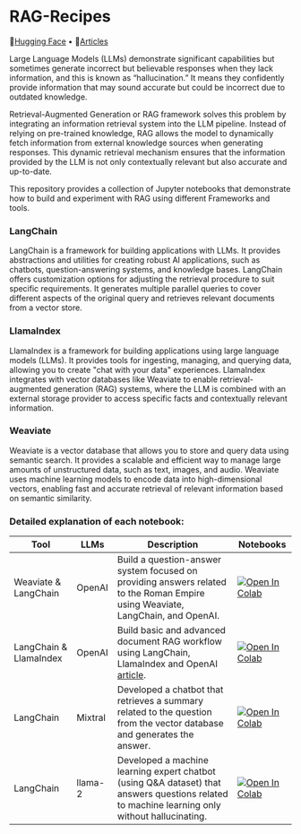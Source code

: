 # RAG-Recipes
<p>
  🤗<a href="https://huggingface.co/prsdm">Hugging Face</a> • 📝<a href="https://medium.com/@prasadmahamulkar">Articles</a>
</p>

Large Language Models (LLMs) demonstrate significant capabilities but sometimes generate incorrect but believable responses when they lack information, and this is known as “hallucination.” It means they confidently provide information that may sound accurate but could be incorrect due to outdated knowledge.

Retrieval-Augmented Generation or RAG framework solves this problem by integrating an information retrieval system into the LLM pipeline. Instead of relying on pre-trained knowledge, RAG allows the model to dynamically fetch information from external knowledge sources when generating responses. This dynamic retrieval mechanism ensures that the information provided by the LLM is not only contextually relevant but also accurate and up-to-date.

This repository provides a collection of Jupyter notebooks that demonstrate how to build and experiment with RAG using different Frameworks and tools.

### LangChain

LangChain is a framework for building applications with LLMs. It provides abstractions and utilities for creating robust AI applications, such as chatbots, question-answering systems, and knowledge bases. LangChain offers customization options for adjusting the retrieval procedure to suit specific requirements. It generates multiple parallel queries to cover different aspects of the original query and retrieves relevant documents from a vector store.

### LlamaIndex

LlamaIndex is a framework for building applications using large language models (LLMs). It provides tools for ingesting, managing, and querying data, allowing you to create "chat with your data" experiences. LlamaIndex integrates with vector databases like Weaviate to enable retrieval-augmented generation (RAG) systems, where the LLM is combined with an external storage provider to access specific facts and contextually relevant information.

### Weaviate

Weaviate is a vector database that allows you to store and query data using semantic search. It provides a scalable and efficient way to manage large amounts of unstructured data, such as text, images, and audio. Weaviate uses machine learning models to encode data into high-dimensional vectors, enabling fast and accurate retrieval of relevant information based on semantic similarity.

### Detailed explanation of each notebook:
| Tool                         | LLMs                      | Description                                                        | Notebooks |
|------------------------------|---------------------------|--------------------------------------------------------------------|-----------|
| Weaviate & LangChain       | OpenAI                    | Build a question-answer system focused on providing answers related to the Roman Empire using Weaviate, LangChain, and OpenAI.                | [![Open In Colab](https://colab.research.google.com/assets/colab-badge.svg)](https://colab.research.google.com/github/prsdm/rag-recipes/blob/main/Weaviate-LangChain-openai.ipynb) |
| LangChain & LlamaIndex        | OpenAI                    | Build basic and advanced document RAG workflow using  LangChain, LlamaIndex and OpenAI <a href="https://medium.com/@prasadmahamulkar/introduction-to-retrieval-augmented-generation-rag-using-langchain-and-lamaindex-bd0047628e2a">article</a>.              | [![Open In Colab](https://colab.research.google.com/assets/colab-badge.svg)](https://colab.research.google.com/github/prsdm/Large-Language-Models/blob/main/RAG_using_LangChain_and_LlamaIndex.ipynb) |
| LangChain                   | Mixtral                   | Developed a chatbot that retrieves a summary related to the question from the vector database and generates the answer. | [![Open In Colab](https://colab.research.google.com/assets/colab-badge.svg)](https://colab.research.google.com/github/prsdm/rag-recipes/blob/main/LangChain-Mixtral.ipynb) |
| LangChain                    | llama-2                   | Developed a machine learning expert chatbot (using Q&A dataset) that answers questions related to machine learning only without hallucinating. | [![Open In Colab](https://colab.research.google.com/assets/colab-badge.svg)](https://colab.research.google.com/github/prsdm/rag-recipes/blob/main/LangChain-Llama-2.ipynb) |
